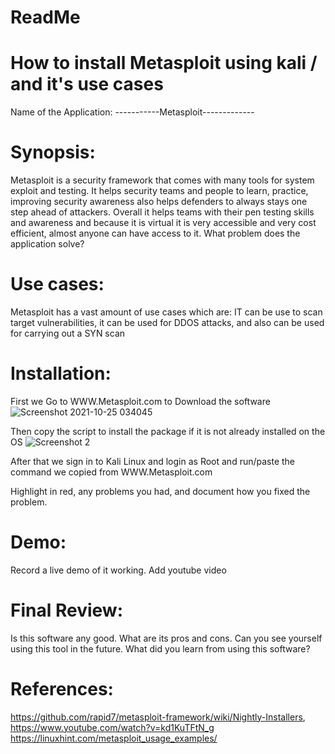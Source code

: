 # ReadMe
# How to install Metasploit using kali / and it's use cases 

Name of the Application: -----------Metasploit------------- 
# Synopsis:
Metasploit is a security framework that comes with many tools for system exploit and testing. It helps security teams and people to learn, practice, improving security awareness also helps defenders to always stays one step ahead of attackers. Overall it helps teams with their pen testing skills and awareness and because it is virtual it is very accessible and very cost efficient, almost anyone can have access to it.
What problem does the application solve?

# Use cases:
Metasploit has a vast amount of use cases which are: IT can be use to scan target vulnerabilities, it can be used for DDOS attacks, and also can be used for carrying out a SYN scan

# Installation:
First we Go to WWW.Metasploit.com to Download the software 
![Screenshot 2021-10-25 034045](https://user-images.githubusercontent.com/90642593/140598136-12240ebc-1839-44a9-90b7-0088af2a8ed8.jpg)

Then copy the script to install the package if it is not already installed on the OS
![Screenshot 2](https://user-images.githubusercontent.com/90642593/140598165-8a485523-86e5-433e-9a7e-1b6b8b8afb73.jpg)

After that we sign in to Kali Linux and login as Root and run/paste the command we copied from WWW.Metasploit.com 





Highlight in red, any problems you had, and document how you fixed the problem. 

# Demo:
Record a live demo of it working. 
Add youtube video



# Final Review:
Is this software any good.  What are its pros and cons.  Can you see yourself using this tool in the future.  What did you learn from using this software? 









# References:
https://github.com/rapid7/metasploit-framework/wiki/Nightly-Installers, 
https://www.youtube.com/watch?v=kd1KuTFtN_g
https://linuxhint.com/metasploit_usage_examples/
